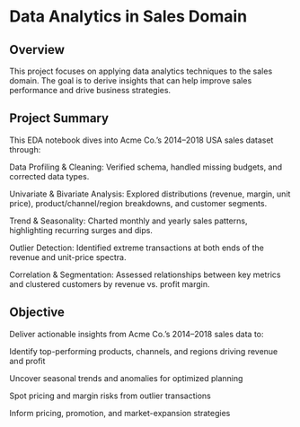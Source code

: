 # Data Analytics in Sales Domain

## Overview

This project focuses on applying data analytics techniques to the sales domain. The goal is to derive insights that can help improve sales performance and drive business strategies.

## Project Summary
This EDA notebook dives into Acme Co.’s 2014–2018 USA sales dataset through:

Data Profiling & Cleaning: Verified schema, handled missing budgets, and corrected data types.

Univariate & Bivariate Analysis: Explored distributions (revenue, margin, unit price), product/channel/region breakdowns, and customer segments.

Trend & Seasonality: Charted monthly and yearly sales patterns, highlighting recurring surges and dips.

Outlier Detection: Identified extreme transactions at both ends of the revenue and unit-price spectra.

Correlation & Segmentation: Assessed relationships between key metrics and clustered customers by revenue vs. profit margin.

## Objective
Deliver actionable insights from Acme Co.’s 2014–2018 sales data to:

Identify top-performing products, channels, and regions driving revenue and profit

Uncover seasonal trends and anomalies for optimized planning

Spot pricing and margin risks from outlier transactions

Inform pricing, promotion, and market-expansion strategies
